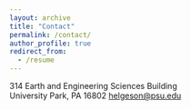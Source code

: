 ```yaml
---
layout: archive
title: "Contact"
permalink: /contact/
author_profile: true
redirect_from:
  - /resume
---
```


314 Earth and Engineering Sciences Building  
University Park, PA 16802
helgeson@psu.edu